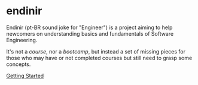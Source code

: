 # endinir

Endinir (pt-BR sound joke for "Engineer") is a project aiming to help newcomers on understanding basics and fundamentals of Software Engineering.

It's not a *course*, nor a *bootcamp*, but instead a set of missing pieces for those who may have or not completed courses but still need to grasp some concepts.

[Getting Started](https://github.com/leandronsp/endinir/wiki)
